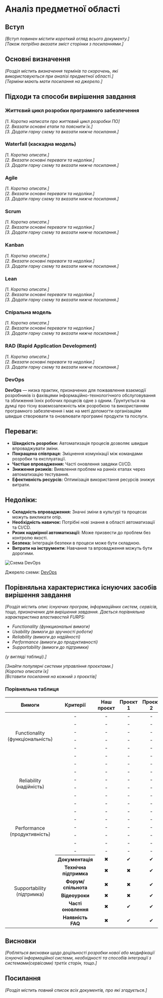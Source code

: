# Аналіз предметної області

## Вступ

*[Вступ повинен містити короткий огляд всього документу.]*  
*[Також потрібно вказати зміст сторінки з посиланнями.]*


## Основні визначення

*[Розділ містить визначення термінів та скорочень, які використовуються при аналізі предметної області.]*  
*[Терміни мають мати посилання на джерело.]*

## Підходи та способи вирішення завдання


### Життєвий цикл розробки програмного забезпечення

*[1. Коротко написати про життєвий цикл розробки ПО]*  
*[2. Вказати основні етапи та пояснити їх.]*  
*[3. Додати гарну схему та вказати нижче посилання.]*  

### Waterfall (каскадна модель)

*[1. Коротко описати.]*  
*[2. Вказати основні переваги та недоліки.]*  
*[3. Додати гарну схему та вказати нижче посилання.]*  

### Agile

*[1. Коротко описати.]*  
*[2. Вказати основні переваги та недоліки.]*  
*[3. Додати гарну схему та вказати нижче посилання.]*  

### Scrum

*[1. Коротко описати.]*  
*[2. Вказати основні переваги та недоліки.]*  
*[3. Додати гарну схему та вказати нижче посилання.]*  

### Kanban

*[1. Коротко описати.]*  
*[2. Вказати основні переваги та недоліки.]*  
*[3. Додати гарну схему та вказати нижче посилання.]*  

### Lean

*[1. Коротко описати.]*  
*[2. Вказати основні переваги та недоліки.]*  
*[3. Додати гарну схему та вказати нижче посилання.]*  

### Спіральна модель

*[1. Коротко описати.]*  
*[2. Вказати основні переваги та недоліки.]*  
*[3. Додати гарну схему та вказати нижче посилання.]*  

### RAD (Rapid Application Development)

*[1. Коротко описати.]*  
*[2. Вказати основні переваги та недоліки.]*  
*[3. Додати гарну схему та вказати нижче посилання.]*  

### DevOps

<p> <b>DevOps</b> — низка практик, призначених для пожвавлення взаємодії розробників із фахівцями інформаційно-технологічного обслуговування та зближення їхніх робочих процесів одне з одним. Ґрунтується на думці про тісну взаємозалежність між розробкою та використанням програмного забезпечення і має на меті допомогти організаціям швидше створювати та оновлювати програмні продукти та послуги.</p> 
<h2>Переваги:</h2>
<ul>
    <li><strong>Швидкість розробки:</strong> Автоматизація процесів дозволяє швидше впроваджувати зміни.</li>
    <li><strong>Покращена співпраця:</strong> Зміцнення комунікації між командами розробки та експлуатації.</li>
    <li><strong>Частіше впровадження:</strong> Часті оновлення завдяки CI/CD.</li>
    <li><strong>Зниження ризиків:</strong> Виявлення проблем на ранніх етапах через автоматизацію тестування.</li>
    <li><strong>Ефективність ресурсів:</strong> Оптимізація використання ресурсів знижує витрати.</li>
</ul>

<h2>Недоліки:</h2>
<ul>
    <li><strong>Складність впровадження:</strong> Значні зміни в культурі та процесах можуть викликати опір.</li>
    <li><strong>Необхідність навичок:</strong> Потрібні нові знання в області автоматизації та CI/CD.</li>
    <li><strong>Ризик надмірної автоматизації:</strong> Може призвести до проблем без контролю якості.</li>
    <li><strong>Безпека:</strong> Інтеграція безпеки в процеси може бути складною.</li>
    <li><strong>Витрати на інструменти:</strong> Навчання та впровадження можуть бути дорогими.</li>
</ul>

<img src="https://img.freepik.com/premium-vector/devops-scheme-software-development-lifecycle-operations-concept-software-engineering-workflow-cycle-vector-illustration-devops-software-development-process_229548-2380.jpg" alt="Схема DevOps">

<p>Джерело схеми: <a href="https://img.freepik.com/premium-vector/devops-scheme-software-development-lifecycle-operations-concept-software-engineering-workflow-cycle-vector-illustration-devops-software-development-process_229548-2380.jpg">DevOps</a></p>



## Порівняльна характеристика існуючих засобів вирішення завдання

*[Розділ містить опис існуючих програм, інформаційних систем, сервісів, тощо, призначених для вирішення 
завдання. Дається порівняльна характеристика властивостей FURPS:*
- *Functionality (функциональні вимоги)*
- *Usability (вимоги до зручності роботи)*
- *Reliability (вимоги до надійності)*
- *Performance (вимоги до продуктивності)*
- *Supportability (вимоги до підтримки)*

 *(у вигляді таблиці).]*

 *[Знайти популярні системи управління проєктами.]*  
 *[Коротко описати їх]*  
 *[Вставити посилання на кожний з проєктів]*  

 ### Порівняльна таблиця

<head>
    <style>
        th, td {
            text-align: center;
        }
    </style>
</head>

 <table>
    <thead>
        <tr>
            <th class="requirements">Вимоги</th>
            <th class="criteria">Критерії</th>
            <th class="our-project">Наш проєкт</th>
            <th class="project-1">Проєкт 1</th>
            <th class="project-2">Проєкт 2</th>
            <th class="project-3">Проєкт 3</th>
            <th class="project-4">Проєкт 4</th>
            <th class="project-5">Проєкт 5</th>
            <th class="project-6">Проєкт 6</th>
            <th class="project-7">Проєкт 7</th>
            <th class="project-8">Проєкт 8</th> 
        </tr>
    </thead>
    <tbody>
        <tr>
        <!-- rowspawn = кількість критеріїв -->
        <!-- Якщо потрібно додати критерій, вставляємо цей код після останнього критерія
        <tr>
            <td class="criteria">-</td>
            <td class="our-project">-</td>
            <td class="project-1">-</td>
            <td class="project-2">-</td>
            <td class="project-3">-</td>
            <td class="project-4">-</td>
            <td class="project-5">-</td>
            <td class="project-6">-</td>
            <td class="project-7">-</td>
            <td class="project-8">-</td>
        </tr>
        -->
            <td class="requirements" rowspan=6>Functionality (функціональність)</td>
            <td class="criteria">-</td>
            <td class="our-project">-</td>
            <td class="project-1">-</td>
            <td class="project-2">-</td>
            <td class="project-3">-</td>
            <td class="project-4">-</td>
            <td class="project-5">-</td>
            <td class="project-6">-</td>
            <td class="project-7">-</td>
            <td class="project-8">-</td>
        </tr>
        <tr>
            <td class="criteria">-</td>
            <td class="our-project">-</td>
            <td class="project-1">-</td>
            <td class="project-2">-</td>
            <td class="project-3">-</td>
            <td class="project-4">-</td>
            <td class="project-5">-</td>
            <td class="project-6">-</td>
            <td class="project-7">-</td>
            <td class="project-8">-</td>
        </tr>
        <tr>
            <td class="criteria">-</td>
            <td class="our-project">-</td>
            <td class="project-1">-</td>
            <td class="project-2">-</td>
            <td class="project-3">-</td>
            <td class="project-4">-</td>
            <td class="project-5">-</td>
            <td class="project-6">-</td>
            <td class="project-7">-</td>
            <td class="project-8">-</td>
        </tr>
        <tr>
            <td class="criteria">-</td>
            <td class="our-project">-</td>
            <td class="project-1">-</td>
            <td class="project-2">-</td>
            <td class="project-3">-</td>
            <td class="project-4">-</td>
            <td class="project-5">-</td>
            <td class="project-6">-</td>
            <td class="project-7">-</td>
            <td class="project-8">-</td>
        </tr>
        <tr>
            <td class="criteria">-</td>
            <td class="our-project">-</td>
            <td class="project-1">-</td>
            <td class="project-2">-</td>
            <td class="project-3">-</td>
            <td class="project-4">-</td>
            <td class="project-5">-</td>
            <td class="project-6">-</td>
            <td class="project-7">-</td>
            <td class="project-8">-</td>
        </tr>
        <tr>
            <td class="criteria">-</td>
            <td class="our-project">-</td>
            <td class="project-1">-</td>
            <td class="project-2">-</td>
            <td class="project-3">-</td>
            <td class="project-4">-</td>
            <td class="project-5">-</td>
            <td class="project-6">-</td>
            <td class="project-7">-</td>
            <td class="project-8">-</td>
        </tr>
                <!-- new requirement -->
        <tr>
            <td class="requirements" rowspan=6>Reliability (надійність)</td>
            <td class="criteria">-</td>
            <td class="our-project">-</td>
            <td class="project-1">-</td>
            <td class="project-2">-</td>
            <td class="project-3">-</td>
            <td class="project-4">-</td>
            <td class="project-5">-</td>
            <td class="project-6">-</td>
            <td class="project-7">-</td>
            <td class="project-8">-</td>
        </tr>
        <tr>
            <td class="criteria">-</td>
            <td class="our-project">-</td>
            <td class="project-1">-</td>
            <td class="project-2">-</td>
            <td class="project-3">-</td>
            <td class="project-4">-</td>
            <td class="project-5">-</td>
            <td class="project-6">-</td>
            <td class="project-7">-</td>
            <td class="project-8">-</td>
        </tr>
        <tr>
            <td class="criteria">-</td>
            <td class="our-project">-</td>
            <td class="project-1">-</td>
            <td class="project-2">-</td>
            <td class="project-3">-</td>
            <td class="project-4">-</td>
            <td class="project-5">-</td>
            <td class="project-6">-</td>
            <td class="project-7">-</td>
            <td class="project-8">-</td>
        </tr>
        <tr>
            <td class="criteria">-</td>
            <td class="our-project">-</td>
            <td class="project-1">-</td>
            <td class="project-2">-</td>
            <td class="project-3">-</td>
            <td class="project-4">-</td>
            <td class="project-5">-</td>
            <td class="project-6">-</td>
            <td class="project-7">-</td>
            <td class="project-8">-</td>
        </tr>
        <tr>
            <td class="criteria">-</td>
            <td class="our-project">-</td>
            <td class="project-1">-</td>
            <td class="project-2">-</td>
            <td class="project-3">-</td>
            <td class="project-4">-</td>
            <td class="project-5">-</td>
            <td class="project-6">-</td>
            <td class="project-7">-</td>
            <td class="project-8">-</td>
        </tr>
        <tr>
            <td class="criteria">-</td>
            <td class="our-project">-</td>
            <td class="project-1">-</td>
            <td class="project-2">-</td>
            <td class="project-3">-</td>
            <td class="project-4">-</td>
            <td class="project-5">-</td>
            <td class="project-6">-</td>
            <td class="project-7">-</td>
            <td class="project-8">-</td>
        </tr>
        <!-- new requirement -->
        <tr>
            <td class="requirements" rowspan=6>Performance (продуктивність)</td>
            <td class="criteria">-</td>
            <td class="our-project">-</td>
            <td class="project-1">-</td>
            <td class="project-2">-</td>
            <td class="project-3">-</td>
            <td class="project-4">-</td>
            <td class="project-5">-</td>
            <td class="project-6">-</td>
            <td class="project-7">-</td>
            <td class="project-8">-</td>
        </tr>
        <tr>
            <td class="criteria">-</td>
            <td class="our-project">-</td>
            <td class="project-1">-</td>
            <td class="project-2">-</td>
            <td class="project-3">-</td>
            <td class="project-4">-</td>
            <td class="project-5">-</td>
            <td class="project-6">-</td>
            <td class="project-7">-</td>
            <td class="project-8">-</td>
        </tr>
        <tr>
            <td class="criteria">-</td>
            <td class="our-project">-</td>
            <td class="project-1">-</td>
            <td class="project-2">-</td>
            <td class="project-3">-</td>
            <td class="project-4">-</td>
            <td class="project-5">-</td>
            <td class="project-6">-</td>
            <td class="project-7">-</td>
            <td class="project-8">-</td>
        </tr>
        <tr>
            <td class="criteria">-</td>
            <td class="our-project">-</td>
            <td class="project-1">-</td>
            <td class="project-2">-</td>
            <td class="project-3">-</td>
            <td class="project-4">-</td>
            <td class="project-5">-</td>
            <td class="project-6">-</td>
            <td class="project-7">-</td>
            <td class="project-8">-</td>
        </tr>
        <tr>
            <td class="criteria">-</td>
            <td class="our-project">-</td>
            <td class="project-1">-</td>
            <td class="project-2">-</td>
            <td class="project-3">-</td>
            <td class="project-4">-</td>
            <td class="project-5">-</td>
            <td class="project-6">-</td>
            <td class="project-7">-</td>
            <td class="project-8">-</td>
        </tr>
        <tr>
            <td class="criteria">-</td>
            <td class="our-project">-</td>
            <td class="project-1">-</td>
            <td class="project-2">-</td>
            <td class="project-3">-</td>
            <td class="project-4">-</td>
            <td class="project-5">-</td>
            <td class="project-6">-</td>
            <td class="project-7">-</td>
            <td class="project-8">-</td>
        </tr>
        <!-- new requirement -->
        <tr>
           <tr>
            <td class="requirements" rowspan=6>Supportability (підтримка)</td>
            <th class="criteria"><strong>Документація</strong></th>
            <td class="our-project">✖</td>
            <td class="project-1">✔</td>
            <td class="project-2">✔</td>
            <td class="project-3">✖</td>
            <td class="project-4">✔</td>
            <td class="project-5">✔</td>
            <td class="project-6">✔</td>
            <td class="project-7">✔</td>
            <td class="project-8">✔</td>
        </tr>
        <tr>
            <td class="criteria"><strong>Технічна підтримка</strong></td>
            <td class="our-project">✖</td>
            <td class="project-1">✖</td>
            <td class="project-2">✔</td>
            <td class="project-3">✖</td>
            <td class="project-4">✔</td>
            <td class="project-5">✔</td>
            <td class="project-6">✔</td>
            <td class="project-7">✔</td>
            <td class="project-8">✔</td>
        </tr>
        <tr>
            <td class="criteria"><strong>Форум/спільнота</strong></td>
            <td class="our-project">✖</td>
            <td class="project-1">✖</td>
            <td class="project-2">✔</td>
            <td class="project-3">✖</td>
            <td class="project-4">✔</td>
            <td class="project-5">✔</td>
            <td class="project-6">✔</td>
            <td class="project-7">✖</td>
            <td class="project-8">✔</td>
        </tr>
        <tr>
            <td class="criteria"><strong>Відеоуроки</strong></td>
            <td class="our-project">✖</td>
            <td class="project-1">✖</td>
            <td class="project-2">✔</td>
            <td class="project-3">✖</td>
            <td class="project-4">✖</td>
            <td class="project-5">✔</td>
            <td class="project-6">✔</td>
            <td class="project-7">✖</td>
            <td class="project-8">✔</td>
        </tr>
        <tr>
            <td class="criteria"><strong>Часті оновлення</strong></td>
            <td class="our-project">✖</td>
            <td class="project-1">✔</td>
            <td class="project-2">✔</td>
            <td class="project-3">✔</td>
            <td class="project-4">✔</td>
            <td class="project-5">✔</td>
            <td class="project-6">✔</td>
            <td class="project-7">✔</td>
            <td class="project-8">✔</td>
        </tr>
        <tr>
            <td class="criteria"><strong>Наявність FAQ</strong></td>
            <td class="our-project">✖</td>
            <td class="project-1">✔</td>
            <td class="project-2">✔</td>
            <td class="project-3">✖</td>
            <td class="project-4">✔</td>
            <td class="project-5">✔</td>
            <td class="project-6">✔</td>
            <td class="project-7">✔</td>
            <td class="project-8">✔</td>
        </tr>
    </tbody>
</table>



## Висновки

*[Робляться висновки щодо доцільності розробки нової або модифікації існуючої інформаційної системи, необхідності та способів інтеграції з системами(сервісами) третіх сторін, тощо.]*

## Посилання

*[Розділ містить повний список всіх документів, про які згадується.]*
